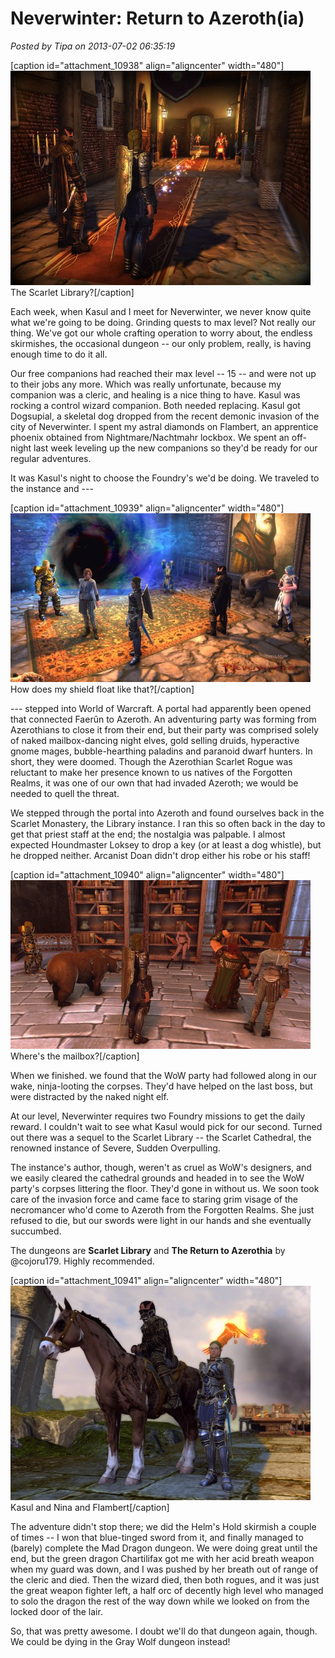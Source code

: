 # Neverwinter: Return to Azeroth(ia)

*Posted by Tipa on 2013-07-02 06:35:19*

[caption id="attachment\_10938" align="aligncenter" width="480"][![The Scarlet Library?](../uploads/2013/07/GameClient-2013-07-01-23-09-46-06-480x343.jpg)](../uploads/2013/07/GameClient-2013-07-01-23-09-46-06.jpg) The Scarlet Library?[/caption]

Each week, when Kasul and I meet for Neverwinter, we never know quite what we're going to be doing. Grinding quests to max level? Not really our thing. We've got our whole crafting operation to worry about, the endless skirmishes, the occasional dungeon -- our only problem, really, is having enough time to do it all.

Our free companions had reached their max level -- 15 -- and were not up to their jobs any more. Which was really unfortunate, because my companion was a cleric, and healing is a nice thing to have. Kasul was rocking a control wizard companion. Both needed replacing. Kasul got Dogsupial, a skeletal dog dropped from the recent demonic invasion of the city of Neverwinter. I spent my astral diamonds on Flambert, an apprentice phoenix obtained from Nightmare/Nachtmahr lockbox. We spent an off-night last week leveling up the new companions so they'd be ready for our regular adventures.

It was Kasul's night to choose the Foundry's we'd be doing. We traveled to the instance and ---

[caption id="attachment\_10939" align="aligncenter" width="480"][![How does my shield float like that?](../uploads/2013/07/GameClient-2013-07-01-23-08-31-23-480x270.jpg)](../uploads/2013/07/GameClient-2013-07-01-23-08-31-23.jpg) How does my shield float like that?[/caption]

--- stepped into World of Warcraft. A portal had apparently been opened that connected Faerûn to Azeroth. An adventuring party was forming from Azerothians to close it from their end, but their party was comprised solely of naked mailbox-dancing night elves, gold selling druids, hyperactive gnome mages, bubble-hearthing paladins and paranoid dwarf hunters. In short, they were doomed. Though the Azerothian Scarlet Rogue was reluctant to make her presence known to us natives of the Forgotten Realms, it was one of our own that had invaded Azeroth; we would be needed to quell the threat.

We stepped through the portal into Azeroth and found ourselves back in the Scarlet Monastery, the Library instance. I ran this so often back in the day to get that priest staff at the end; the nostalgia was palpable. I almost expected Houndmaster Loksey to drop a key (or at least a dog whistle), but he dropped neither. Arcanist Doan didn't drop either his robe or his staff!

[caption id="attachment\_10940" align="aligncenter" width="480"][![Where's the mailbox?](../uploads/2013/07/GameClient-2013-07-01-23-24-23-15-480x270.jpg)](../uploads/2013/07/GameClient-2013-07-01-23-24-23-15.jpg) Where's the mailbox?[/caption]

When we finished. we found that the WoW party had followed along in our wake, ninja-looting the corpses. They'd have helped on the last boss, but were distracted by the naked night elf.

At our level, Neverwinter requires two Foundry missions to get the daily reward. I couldn't wait to see what Kasul would pick for our second. Turned out there was a sequel to the Scarlet Library -- the Scarlet Cathedral, the renowned instance of Severe, Sudden Overpulling.

The instance's author, though, weren't as cruel as WoW's designers, and we easily cleared the cathedral grounds and headed in to see the WoW party's corpses littering the floor. They'd gone in without us. We soon took care of the invasion force and came face to staring grim visage of the necromancer who'd come to Azeroth from the Forgotten Realms. She just refused to die, but our swords were light in our hands and she eventually succumbed.

The dungeons are **Scarlet Library** and **The Return to Azerothia** by @cojoru179. Highly recommended.

[caption id="attachment\_10941" align="aligncenter" width="480"][![Kasul and Nina and Flambert](../uploads/2013/07/GameClient-2013-07-01-23-03-40-67-480x343.jpg)](../uploads/2013/07/GameClient-2013-07-01-23-03-40-67.jpg) Kasul and Nina and Flambert[/caption]

The adventure didn't stop there; we did the Helm's Hold skirmish a couple of times -- I won that blue-tinged sword from it, and finally managed to (barely) complete the Mad Dragon dungeon. We were doing great until the end, but the green dragon Chartilifax got me with her acid breath weapon when my guard was down, and I was pushed by her breath out of range of the cleric and died. Then the wizard died, then both rogues, and it was just the great weapon fighter left, a half orc of decently high level who managed to solo the dragon the rest of the way down while we looked on from the locked door of the lair.

So, that was pretty awesome. I doubt we'll do that dungeon again, though. We could be dying in the Gray Wolf dungeon instead!

